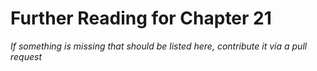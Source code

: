 # Further Reading for Chapter 21
*If something is missing that should be listed here, contribute it via a pull request*

